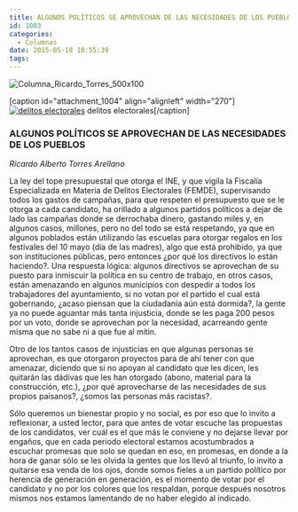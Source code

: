 ```yaml
---
title: ALGUNOS POLÍTICOS SE APROVECHAN DE LAS NECESIDADES DE LOS PUEBLOS
id: 1003
categories:
  - Columnas
date: 2015-05-18 10:55:39
tags:
---
```


![Columna_Ricardo_Torres_500x100](http://www.laredsemanario.com/wp-content/uploads/2015/04/Columna_Ricardo_Torres_500x100.png)

[caption id="attachment_1004" align="alignleft" width="270"][![delitos electorales](http://www.laredsemanario.com/wp-content/uploads/2015/05/columna_ricardo_alberto_no06-270x300.jpg)](http://www.laredsemanario.com/wp-content/uploads/2015/05/columna_ricardo_alberto_no06.jpg) delitos electorales[/caption]

### ALGUNOS POLÍTICOS SE APROVECHAN DE LAS NECESIDADES DE LOS PUEBLOS

_Ricardo Alberto Torres Arellano_

La ley del tope presupuestal que otorga el INE, y que vigila la Fiscalía Especializada en Materia de Delitos Electorales (FEMDE), supervisando todos los gastos de campañas, para que respeten el presupuesto que se le otorga a cada candidato, ha orillado a algunos partidos políticos a dejar de lado las campañas donde se derrochaba dinero, gastando miles y, en algunos casos, millones, pero no del todo se está respetando, ya que en algunos poblados están utilizando las escuelas para otorgar regalos en los festivales del 10 mayo (día de las madres), algo que está prohibido, ya que son instituciones públicas, pero entonces ¿por qué los directivos lo están haciendo?. Una respuesta lógica: algunos directivos se aprovechan de su puesto para inmiscuir la política en su centro de trabajo, en otros casos, están amenazando en algunos municipios con despedir a todos los trabajadores del ayuntamiento, si no votan por el partido el cual está gobernando, ¿acaso piensan que la ciudadanía aún está dormida?, la gente ya no puede aguantar más tanta injusticia, donde se les paga 200 pesos por un voto, donde se aprovechan por la necesidad, acarreando gente misma que no sabe ni a que fue al mítin.

Otro de los tantos casos de injusticias en que algunas personas se aprovechan, es que otorgaron proyectos para de ahí tener con que amenazar, diciendo que si no apoyan al candidato que les dicen, les quitarán las dádivas que les han otorgado (abono, material para la construcción, etc.), ¿por qué aprovecharse de las necesidades de sus propios paisanos?, ¿somos las personas más racistas?. 

Sólo queremos un bienestar propio y no social, es por eso que lo invito a reflexionar, a usted lector, para que antes de votar escuche las propuestas de los candidatos, ver cuál es el que más le conviene y no dejarse llevar por engaños, que en cada periodo electoral estamos acostumbrados a escuchar promesas que solo se quedan en eso, en promesas, en donde a la hora de ganar sólo se les olvida la gentes que los llevó al triunfo, lo invito a quitarse esa venda de los ojos, donde somos fieles a un partido político por herencia de generación en generación, es el momento de votar por el candidato y no por los colores que los respaldan, porque después nosotros mismos nos estamos lamentando de no haber elegido al indicado.